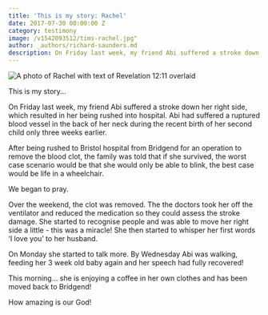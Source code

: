 ```yaml
---
title: 'This is my story: Rachel'
date: 2017-07-30 00:00:00 Z
category: testimony
image: /v1542093512/tims-rachel.jpg"
author: _authors/richard-saunders.md
description: On Friday last week, my friend Abi suffered a stroke down her right side, which resulted in her being rushed into hospital.
---
```


![A photo of Rachel with text of Revelation 12:11 overlaid](/v1542093512/tims-rachel.jpg)

This is my story…

On Friday last week, my friend Abi suffered a stroke down her right side, which resulted in her being rushed into hospital. Abi had suffered a ruptured blood vessel in the back of her neck during the recent birth of her second child only three weeks earlier.

After being rushed to Bristol hospital from Bridgend for an operation to remove the blood clot, the family was told that if she survived, the worst case scenario would be that she would only be able to blink, the best case would be life in a wheelchair.

We began to pray.

Over the weekend, the clot was removed. The the doctors took her off the ventilator and reduced the medication so they could assess the stroke damage. She started to recognise people and was able to move her right side a little - this was a miracle!
She then started to whisper her first words ‘I love you’ to her husband.

On Monday she started to talk more. By Wednesday Abi was walking, feeding her 3 week old baby again and her speech had fully recovered!

This morning… she is enjoying a coffee in her own clothes and has been moved back to Bridgend!

How amazing is our God!
